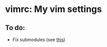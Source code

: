 # vimrc: My vim settings

## To do:
* Fix submodules (see [this](https://gist.github.com/necolas/2215692))
